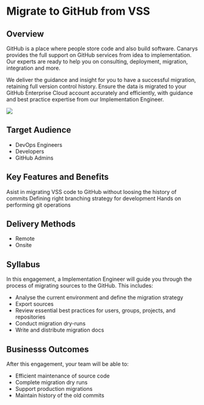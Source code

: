 # Migrate to GitHub from VSS

## Overview

GitHub is a place where people store code and also build software. Canarys provides the full support on GitHub services from idea to implementation. Our experts are ready to help you on consulting, deployment, migration, integration and more.

We deliver the guidance and insight for you to have a successful migration, retaining full version control history. Ensure the data is migrated to your GitHub Enterprise Cloud account accurately and efficiently, with guidance and best practice expertise from our Implementation Engineer.

![](media/migrations.png)

## Target Audience
- DevOps Engineers
- Developers
- GitHub Admins

## Key Features and Benefits
Asist in migrating VSS code to GitHub without loosing the history of commits
Defining right branching strategy for development 
Hands on performing git operations


## Delivery Methods

- Remote
- Onsite

## Syllabus

In this engagement, a Implementation Engineer will guide you through the process of migrating sources to the GitHub. This includes:
- Analyse the current environment and define the migration strategy
- Export sources
- Review essential best practices for users, groups, projects, and repositories
- Conduct migration dry-runs
- Write and distribute migration docs

## Businesss Outcomes

After this engagement, your team will be able to:
- Efficient maintenance of source code
- Complete migration dry runs
- Support production migrations
- Maintain history of the old commits
